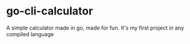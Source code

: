 # go-cli-calculator
A simple calculator made in go, made for fun. It's my first project in any compiled language
